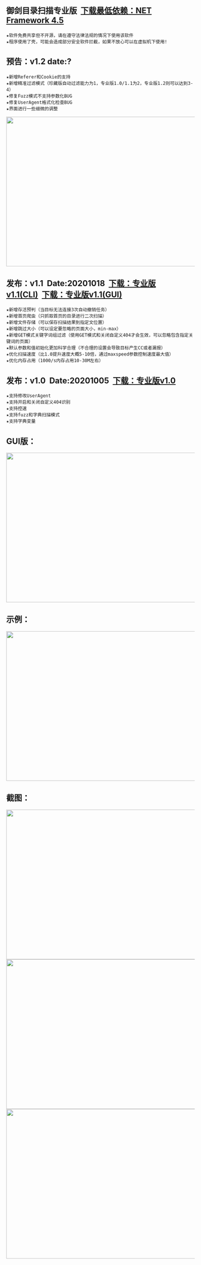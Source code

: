 ## 御剑目录扫描专业版&nbsp;&nbsp;<a href="https://www.microsoft.com/zh-CN/download/confirmation.aspx?id=30653">下载最低依赖：NET Framework 4.5</a>
    ★软件免费共享但不开源，请在遵守法律法规的情况下使用该软件
    ★程序使用了壳，可能会造成部分安全软件拦截，如果不放心可以在虚拟机下使用!
    
## 预告：v1.2 date:?
    ★新增Referer和Cookie的支持
    ★新增精准过滤模式（珍藏版自动过滤能力为1，专业版1.0/1.1为2，专业版1.2则可以达到3-4）
    ★修复Fuzz模式不支持参数化BUG
    ★修复UserAgent格式化检查BUG
    ★界面进行一些细微的调整
<img src="https://github.com/foryujian/yjdirscan/blob/main/img/1.2.png" width="600px" height="400px"/><br>
    
## 发布：v1.1&nbsp;&nbsp;Date:20201018&nbsp;&nbsp;<a href="../../releases/download/yjdirscan/yjdirscan_v1.1.zip">下载：专业版v1.1(CLI)</a>&nbsp;&nbsp;<a href="../../releases/download/yjdirscan/yjdirscanv1.1.gui.zip">下载：专业版v1.1(GUI)</a>
    ★新增存活预判（当目标无法连接3次自动撤销任务）
    ★新增首页爬虫（只抓取首页的目录进行二次扫描）
    ★新增文件存储（可以保存扫描结果到指定文位置）
    ★新增跳过大小（可以设定要忽略的页面大小，min-max）
    ★新增GET模式关键字词组过滤（使用GET模式和关闭自定义404才会生效，可以忽略包含指定关键词的页面）
    ★默认参数和值初始化更加科学合理（不合理的设置会导致目标产生CC或者漏报）
    ★优化扫描速度（比1.0提升速度大概5-10倍，通过maxspeed参数控制速度最大值）
    ★优化内存占用（1000/s内存占用10-30M左右）

## 发布：v1.0&nbsp;&nbsp;Date:20201005&nbsp;&nbsp;<a href="../../releases/download/yjdirscan/yjdirscan.zip">下载：专业版v1.0</a>
    ★支持修改UserAgent
    ★支持开启和关闭自定义404识别
    ★支持控速
    ★支持fuzz和字典扫描模式
    ★支持字典变量
## GUI版：
<img src="https://github.com/foryujian/yjdirscan/blob/main/img/gui.png" width="600px" height="400px"/><br>

## 示例：
<img src="https://github.com/foryujian/yjdirscan/blob/main/img/usage.png" width="600px" height="400px"/><br>
     
## 截图：
<img src="https://github.com/foryujian/yjdirscan/blob/main/img/404.png" width="600px" height="400px"/><br>
<img src="https://github.com/foryujian/yjdirscan/blob/main/img/dicscan.png" width="600px"  height="400px"/><br>
<img src="https://github.com/foryujian/yjdirscan/blob/main/img/fuzzscan.png" width="600px"  height="400px"/><br>
